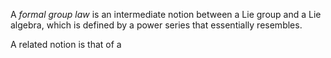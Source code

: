 A *formal group law* is an intermediate notion between a Lie group and a Lie algebra, which is defined by a power series that essentially resembles.

A related notion is that of a